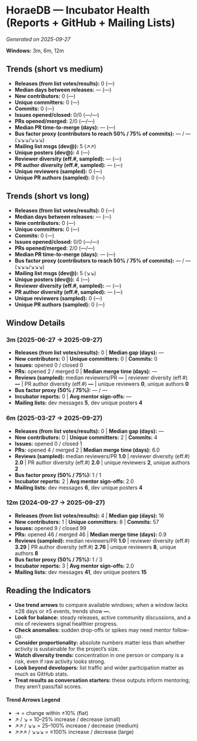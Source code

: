 # HoraeDB — Incubator Health (Reports + GitHub + Mailing Lists)
_Generated on 2025-09-27_

**Windows:** 3m, 6m, 12m

## Trends (short vs medium)

- **Releases (from list votes/results):** 0 (—)
- **Median days between releases:** — (—)
- **New contributors:** 0 (—)
- **Unique committers:** 0 (—)
- **Commits:** 0 (—)
- **Issues opened/closed:** 0/0 (—/—)
- **PRs opened/merged:** 2/0 (—/—)
- **Median PR time-to-merge (days):** — (—)
- **Bus factor proxy (contributors to reach 50% / 75% of commits):** — / — (↘↘↘/↘↘↘)
- **Mailing list msgs (dev@):** 5 (↗↗)
- **Unique posters (dev@):** 4 (—)
- **Reviewer diversity (eff.#, sampled):** — (—)
- **PR author diversity (eff.#, sampled):** — (—)
- **Unique reviewers (sampled):** 0 (—)
- **Unique PR authors (sampled):** 0 (—)

## Trends (short vs long)

- **Releases (from list votes/results):** 0 (—)
- **Median days between releases:** — (—)
- **New contributors:** 0 (—)
- **Unique committers:** 0 (—)
- **Commits:** 0 (—)
- **Issues opened/closed:** 0/0 (—/—)
- **PRs opened/merged:** 2/0 (—/—)
- **Median PR time-to-merge (days):** — (—)
- **Bus factor proxy (contributors to reach 50% / 75% of commits):** — / — (↘↘↘/↘↘↘)
- **Mailing list msgs (dev@):** 5 (↘↘)
- **Unique posters (dev@):** 4 (—)
- **Reviewer diversity (eff.#, sampled):** — (—)
- **PR author diversity (eff.#, sampled):** — (—)
- **Unique reviewers (sampled):** 0 (—)
- **Unique PR authors (sampled):** 0 (—)

## Window Details
### 3m  (2025-06-27 → 2025-09-27)
- **Releases (from list votes/results):** 0  |  **Median gap (days):** —
- **New contributors:** 0  |  **Unique committers:** 0  |  **Commits:** 0
- **Issues:** opened 0 / closed 0
- **PRs:** opened 2 / merged 0  |  **Median merge time (days):** —
- **Reviews (sampled):** median reviewers/PR **—**  |  reviewer diversity (eff.#) **—**  |  PR author diversity (eff.#) **—**  |  unique reviewers **0**, unique authors **0**
- **Bus factor proxy (50% / 75%):** — / —
- **Incubator reports:** 0  |  **Avg mentor sign-offs:** —
- **Mailing lists:** dev messages **5**, dev unique posters **4**

### 6m  (2025-03-27 → 2025-09-27)
- **Releases (from list votes/results):** 0  |  **Median gap (days):** —
- **New contributors:** 0  |  **Unique committers:** 2  |  **Commits:** 4
- **Issues:** opened 0 / closed 1
- **PRs:** opened 4 / merged 2  |  **Median merge time (days):** 6.0
- **Reviews (sampled):** median reviewers/PR **1.0**  |  reviewer diversity (eff.#) **2.0**  |  PR author diversity (eff.#) **2.0**  |  unique reviewers **2**, unique authors **2**
- **Bus factor proxy (50% / 75%):** 1 / 1
- **Incubator reports:** 2  |  **Avg mentor sign-offs:** 2.0
- **Mailing lists:** dev messages **6**, dev unique posters **4**

### 12m  (2024-09-27 → 2025-09-27)
- **Releases (from list votes/results):** 4  |  **Median gap (days):** 16
- **New contributors:** 1  |  **Unique committers:** 8  |  **Commits:** 57
- **Issues:** opened 9 / closed 99
- **PRs:** opened 46 / merged 46  |  **Median merge time (days):** 0.9
- **Reviews (sampled):** median reviewers/PR **1.0**  |  reviewer diversity (eff.#) **3.29**  |  PR author diversity (eff.#) **2.76**  |  unique reviewers **8**, unique authors **8**
- **Bus factor proxy (50% / 75%):** 1 / 3
- **Incubator reports:** 3  |  **Avg mentor sign-offs:** 2.0
- **Mailing lists:** dev messages **41**, dev unique posters **15**

## Reading the Indicators
- **Use trend arrows** to compare available windows; when a window lacks ≥28 days or ≥5 events, trends show **—**.
- **Look for balance:** steady releases, active community discussions, and a mix of reviewers signal healthier progress.
- **Check anomalies:** sudden drop-offs or spikes may need mentor follow-up.
- **Consider proportionality:** absolute numbers matter less than whether activity is sustainable for the project’s size.
- **Watch diversity trends:** concentration in one person or company is a risk, even if raw activity looks strong.
- **Look beyond developers:** list traffic and wider participation matter as much as GitHub stats.
- **Treat results as conversation starters:** these outputs inform mentoring; they aren’t pass/fail scores.

#### Trend Arrows Legend
- →  = change within ±10% (flat)
- ↗ / ↘ = 10–25% increase / decrease (small)
- ↗↗ / ↘↘ = 25–100% increase / decrease (medium)
- ↗↗↗ / ↘↘↘ = ≥100% increase / decrease (large)
